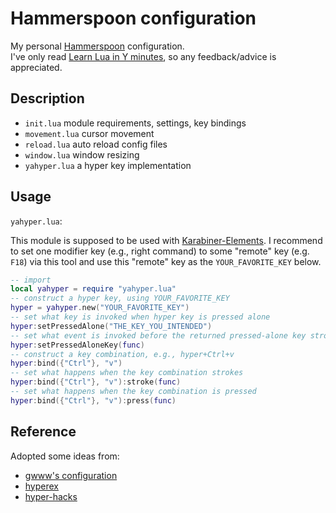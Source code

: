 # Hammerspoon configuration #

My personal [Hammerspoon][hs] configuration.  
I've only read [Learn Lua in Y minutes][lliym], so any feedback/advice is appreciated.

[lliym]:https://learnxinyminutes.com/docs/lua/ "Learn Lua in Y minutes"

[hs]:http://www.hammerspoon.org/ "Hammerspoon"

## Description ##

- `init.lua` module requirements, settings, key bindings
- `movement.lua` cursor movement
- `reload.lua` auto reload config files
- `window.lua` window resizing
- `yahyper.lua` a hyper key implementation

## Usage ##

`yahyper.lua`:

This module is supposed to be used with [Karabiner-Elements][ke]. I recommend to set one modifier key (e.g., right command) to some "remote" key (e.g. `F18`) via this tool and use this "remote" key as the `YOUR_FAVORITE_KEY` below.

```lua
-- import
local yahyper = require "yahyper.lua"
-- construct a hyper key, using YOUR_FAVORITE_KEY
hyper = yahyper.new("YOUR_FAVORITE_KEY")
-- set what key is invoked when hyper key is pressed alone
hyper:setPressedAlone("THE_KEY_YOU_INTENDED")
-- set what event is invoked before the returned pressed-alone key strokes
hyper:setPressedAloneKey(func)
-- construct a key combination, e.g., hyper+Ctrl+v
hyper:bind({"Ctrl"}, "v")
-- set what happens when the key combination strokes
hyper:bind({"Ctrl"}, "v"):stroke(func)
-- set what happens when the key combination is pressed
hyper:bind({"Ctrl"}, "v"):press(func)
```

[ke]:https://github.com/tekezo/Karabiner-Elements "Karabiner-Elements"

## Reference ##

Adopted some ideas from:
- [gwww's configuration][gc]
- [hyperex][hr]
- [hyper-hacks][hh]

[hh]:https://github.com/lodestone/hyper-hacks "hyper-hacks"

[hr]:https://github.com/hetima/hammerspoon-hyperex "Hammerspoon-hyperex"

[gc]:https://github.com/gwww/dotfiles/blob/master/_hammerspoon/hyperkey.lua "gwww's hyperkey.lua"
